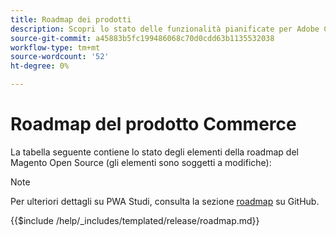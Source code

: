 ```yaml
---
title: Roadmap dei prodotti
description: Scopri lo stato delle funzionalità pianificate per Adobe Commerce.
source-git-commit: a45883b5fc199486068c70d0cdd63b1135532038
workflow-type: tm+mt
source-wordcount: '52'
ht-degree: 0%

---
```



# Roadmap del prodotto Commerce

La tabella seguente contiene lo stato degli elementi della roadmap del Magento Open Source (gli elementi sono soggetti a modifiche):

>[!NOTE]
>
>Per ulteriori dettagli su PWA Studi, consulta la sezione [roadmap](https://github.com/magento/pwa-studio/wiki/Roadmap) su GitHub.

{{$include /help/_includes/templated/release/roadmap.md}}
